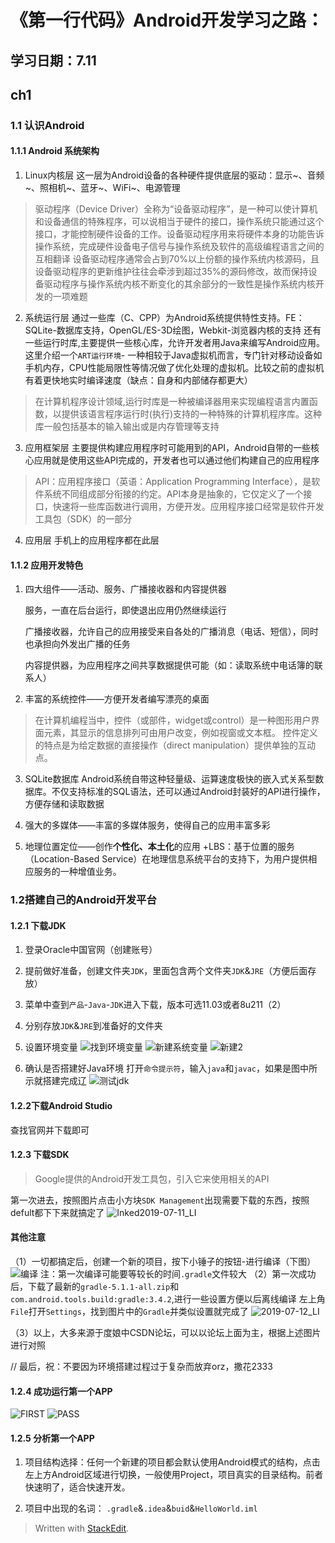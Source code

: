 # 《第一行代码》Android开发学习之路：

## 学习日期：7.11

## ch1

### 1.1 认识Android

#### 1.1.1 Android 系统架构

1.  Linux内核层  这一层为Android设备的各种硬件提供底层的驱动：显示~、音频~、照相机~、蓝牙~、WiFi~、电源管理
    

> 驱动程序（Device Driver）全称为“设备驱动程序”，是一种可以使计算机和设备通信的特殊程序，可以说相当于硬件的接口，操作系统只能通过这个接口，才能控制硬件设备的工作。设备驱动程序用来将硬件本身的功能告诉操作系统，完成硬件设备电子信号与操作系统及软件的高级编程语言之间的互相翻译  设备驱动程序通常会占到70%以上份额的操作系统内核源码，且设备驱动程序的更新维护往往会牵涉到超过35%的源码修改，故而保持设备驱动程序与操作系统内核不断变化的其余部分的一致性是操作系统内核开发的一项难题

2.  系统运行层  通过一些库（C、CPP）为Android系统提供特性支持。FE：SQLite-数据库支持，OpenGL/ES-3D绘图，Webkit-浏览器内核的支持  还有一些运行时库,主要提供一些核心库，允许开发者用Java来编写Android应用。这里介绍一个`ART运行环境`- 一种相较于Java虚拟机而言，专门针对移动设备如手机内存，CPU性能局限性等情况做了优化处理的虚拟机。比较之前的虚拟机有着更快地实时编译速度（缺点：自身和内部储存都更大）
    

> 在计算机程序设计领域,运行时库是一种被编译器用来实现编程语言内置函数，以提供该语言程序运行时(执行)支持的一种特殊的计算机程序库。这种库一般包括基本的输入输出或是内存管理等支持

3.  应用框架层  主要提供构建应用程序时可能用到的API，Android自带的一些核心应用就是使用这些API完成的，开发者也可以通过他们构建自己的应用程序
    

> API：应用程序接口（英语：Application Programming Interface），是软件系统不同组成部分衔接的约定。API本身是抽象的，它仅定义了一个接口，快速将一些库函数进行调用，方便开发。应用程序接口经常是软件开发工具包（SDK）的一部分

4.  应用层  手机上的应用程序都在此层
    

#### 1.1.2 应用开发特色

1.  四大组件——活动、服务、广播接收器和内容提供器
    
    服务，一直在后台运行，即使退出应用仍然继续运行
    
    广播接收器，允许自己的应用接受来自各处的广播消息（电话、短信），同时也承担向外发出广播的任务
    
    内容提供器，为应用程序之间共享数据提供可能（如：读取系统中电话簿的联系人）
    
2.  丰富的系统控件——方便开发者编写漂亮的桌面
    

> 在计算机编程当中，控件（或部件，widget或control）是一种图形用户界面元素，其显示的信息排列可由用户改变，例如视窗或文本框。 控件定义的特点是为给定数据的直接操作（direct manipulation）提供单独的互动点。

3.  SQLite数据库  Android系统自带这种轻量级、运算速度极快的嵌入式关系型数据库。不仅支持标准的SQL语法，还可以通过Android封装好的API进行操作，方便存储和读取数据
    
4.  强大的多媒体——丰富的多媒体服务，使得自己的应用丰富多彩
    
5.  地理位置定位——创作**个性化、本土化**的应用  +LBS：基于位置的服务（Location-Based Service）在地理信息系统平台的支持下，为用户提供相应服务的一种增值业务。
    

### 1.2搭建自己的Android开发平台

#### 1.2.1 下载JDK

1.  登录Oracle中国官网（创建账号）
    
2.  提前做好准备，创建文件夹`JDK`，里面包含两个文件夹`JDK`&`JRE`（方便后面存放）
    
3.  菜单中查到`产品`-`Java`-`JDK`进入下载，版本可选11.03或者8u211（2）
    
4.  分别存放`JDK`&`JRE`到准备好的文件夹
    
5.  设置环境变量  ![找到环境变量](file://D:/dy%E7%9A%84%E6%9A%91%E6%9C%9F%E5%AD%A6%E4%B9%A0/Android%20%E5%BC%80%E5%8F%91/ch1/%E6%89%BE%E5%88%B0%E7%8E%AF%E5%A2%83%E5%8F%98%E9%87%8F.PNG?lastModify=1562892569)  ![新建系统变量](file://D:/dy%E7%9A%84%E6%9A%91%E6%9C%9F%E5%AD%A6%E4%B9%A0/Android%20%E5%BC%80%E5%8F%91/ch1/%E6%96%B0%E5%BB%BA%E7%B3%BB%E7%BB%9F%E5%8F%98%E9%87%8F.PNG?lastModify=1562892569)  ![新建2](file://D:/dy%E7%9A%84%E6%9A%91%E6%9C%9F%E5%AD%A6%E4%B9%A0/Android%20%E5%BC%80%E5%8F%91/ch1/%E6%96%B0%E5%BB%BA2.PNG?lastModify=1562892569)
    
6.  确认是否搭建好Java环境  打开`命令提示符`，输入`java`和`javac`，如果是图中所示就搭建完成辽  ![测试jdk](file://D:/dy%E7%9A%84%E6%9A%91%E6%9C%9F%E5%AD%A6%E4%B9%A0/Android%20%E5%BC%80%E5%8F%91/ch1/%E6%B5%8B%E8%AF%95jdk.PNG?lastModify=1562892569)
    

#### 1.2.2下载Android Studio

查找官网并下载即可

#### 1.2.3 下载SDK

> Google提供的Android开发工具包，引入它来使用相关的API

第一次进去，按照图片点击小方块`SDK Management`出现需要下载的东西，按照defult都下下来就搞定了  ![Inked2019-07-11_LI](file://D:/dy%E7%9A%84%E6%9A%91%E6%9C%9F%E5%AD%A6%E4%B9%A0/Android%20%E5%BC%80%E5%8F%91/ch1/Inked2019-07-11_LI.jpg?lastModify=1562892569)

#### 其他注意

（1）一切都搞定后，创建一个新的项目，按下小锤子的按钮-进行编译（下图）  ![编译](file://D:/dy%E7%9A%84%E6%9A%91%E6%9C%9F%E5%AD%A6%E4%B9%A0/Android%20%E5%BC%80%E5%8F%91/ch1/%E7%BC%96%E8%AF%91.PNG?lastModify=1562892569)  注：第一次编译可能要等较长的时间`.gradle`文件较大  （2）第一次成功后，下载了最新的`gradle-5.1.1-all.zip`和`com.android.tools.build:gradle:3.4.2`,进行一些设置方便以后离线编译  左上角`File`打开`Settings`，找到图片中的`Gradle`并类似设置就完成了  ![2019-07-12_LI](file://D:/dy%E7%9A%84%E6%9A%91%E6%9C%9F%E5%AD%A6%E4%B9%A0/Android%20%E5%BC%80%E5%8F%91/ch1/2019-07-12_LI.jpg?lastModify=1562892569)

（3）以上，大多来源于度娘中CSDN论坛，可以以论坛上面为主，根据上述图片进行对照

// 最后，祝：不要因为环境搭建过程过于复杂而放弃orz，撒花2333

#### 1.2.4 成功运行第一个APP

![FIRST](file://D:/dy%E7%9A%84%E6%9A%91%E6%9C%9F%E5%AD%A6%E4%B9%A0/Android%20%E5%BC%80%E5%8F%91/ch1/FIRST.PNG?lastModify=1562892569)  ![PASS](file://D:/dy%E7%9A%84%E6%9A%91%E6%9C%9F%E5%AD%A6%E4%B9%A0/Android%20%E5%BC%80%E5%8F%91/ch1/PASS.PNG?lastModify=1562892569)

#### 1.2.5 分析第一个APP

1.  项目结构选择：任何一个新建的项目都会默认使用Android模式的结构，点击左上方Android区域进行切换，一般使用Project，项目真实的目录结构。前者快速明了，适合快速开发。
    
2.  项目中出现的名词：  `.gradle`&`.idea`&`buid`&`HelloWorld.iml`


> Written with [StackEdit](https://stackedit.io/).
<!--stackedit_data:
eyJoaXN0b3J5IjpbMTE4ODM4NDg1NV19
-->